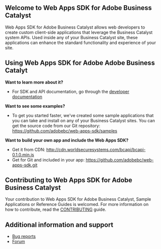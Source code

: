 ## Welcome to Web Apps SDK for Adobe Business Catalyst

Web Apps SDK for Adobe Business Catalyst allows web developers to create custom client-side applications that leverage the Business Catalyst system APIs. Used inside any of your Business Catalyst site, these applications can enhance the standard functionality and experience of your site.


## Using Web Apps SDK for Adobe Adobe Business Catalyt

**Want to learn more about it?**
* For SDK and API documentation, go through the [developer documentation](http://docs.businesscatalyst.com/developers)

**Want to see some examples?**
* To get you started faster, we've created some sample applications that you can take and install on any of your Business Catalyst sites. You can get the source code from our Git repository: https://github.com/adobebc/web-apps-sdk/samples

**Want to build your own app and include the Web Apps SDK?**
* Get it from CDN: http://cdn.worldsecuresystems.com/bcapi/bcapi-0.1.0.min.js
* Get for Git and included in your app: https://github.com/adobebc/web-apps-sdk.git

## Contributing to Web Apps SDK for Adobe Business Catalyst

Your contribution to Web Apps SDK for Adobe Business Catalyst, Sample Applications or Reference Guides is welcomed. For more information on how to contribute, read the [CONTRIBUTING](https://github.com/adobebc/web-apps-sdk/blob/master/CONTRIBUTING.md) guide.

## Additional information and support

+	[Bug reports](https://github.com/adobebc/web-apps-sdk/issues)
+	[Forum](forums.adobe.com/community/business_catalyst/developer_forum)
